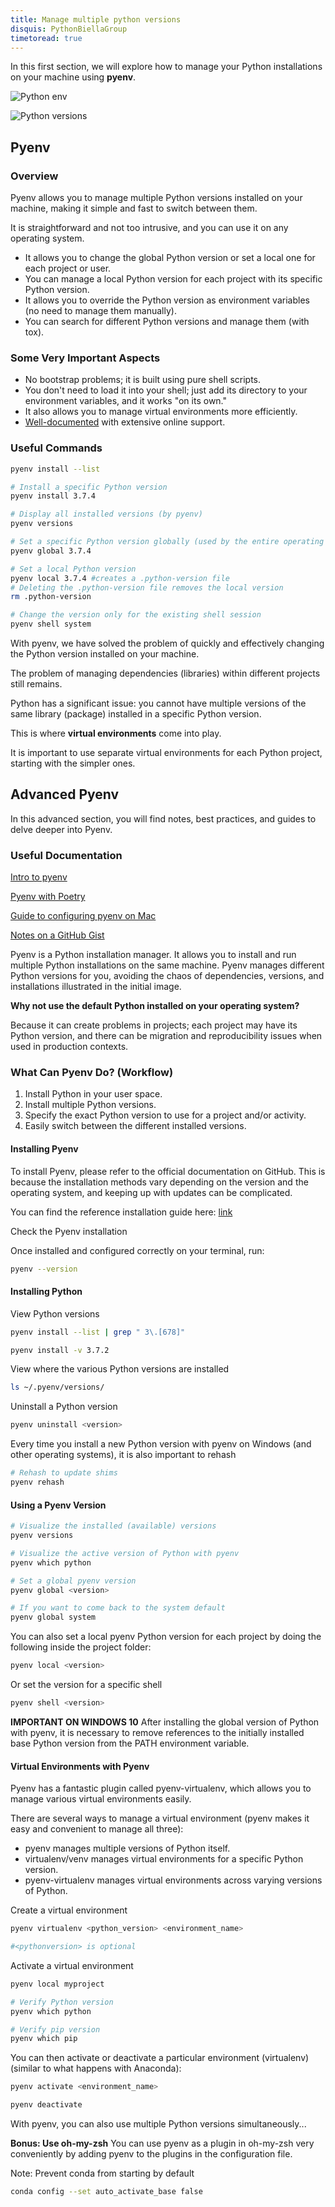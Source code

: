 ```yaml
---
title: Manage multiple python versions
disquis: PythonBiellaGroup
timetoread: true
---
```


In this first section, we will explore how to manage your Python installations on your machine using **pyenv**.

![Python env](../../static/images/articles/python-env.png)

![Python versions](../../static/images/articles/pythonversions.png)

## Pyenv

### Overview

Pyenv allows you to manage multiple Python versions installed on your machine, making it simple and fast to switch between them.

It is straightforward and not too intrusive, and you can use it on any operating system.

- It allows you to change the global Python version or set a local one for each project or user.
- You can manage a local Python version for each project with its specific Python version.
- It allows you to override the Python version as environment variables (no need to manage them manually).
- You can search for different Python versions and manage them (with tox).

### Some Very Important Aspects

- No bootstrap problems; it is built using pure shell scripts.
- You don't need to load it into your shell; just add its directory to your environment variables, and it works "on its own."
- It also allows you to manage virtual environments more efficiently.
- [Well-documented](https://github.com/pyenv/pyenv) with extensive online support.

### Useful Commands

```bash
pyenv install --list

# Install a specific Python version
pyenv install 3.7.4

# Display all installed versions (by pyenv)
pyenv versions

# Set a specific Python version globally (used by the entire operating system)
pyenv global 3.7.4

# Set a local Python version
pyenv local 3.7.4 #creates a .python-version file
# Deleting the .python-version file removes the local version
rm .python-version

# Change the version only for the existing shell session
pyenv shell system
```

With pyenv, we have solved the problem of quickly and effectively changing the Python version installed on your machine.

The problem of managing dependencies (libraries) within different projects still remains.

Python has a significant issue: you cannot have multiple versions of the same library (package) installed in a specific Python version.

This is where **virtual environments** come into play.

It is important to use separate virtual environments for each Python project, starting with the simpler ones.

## Advanced Pyenv

In this advanced section, you will find notes, best practices, and guides to delve deeper into Pyenv.

### Useful Documentation

[Intro to pyenv](https://realpython.com/intro-to-pyenv/)

[Pyenv with Poetry](https://blog.jayway.com/2019/12/28/pyenv-poetry-saviours-in-the-python-chaos/)

[Guide to configuring pyenv on Mac](https://opensource.com/article/20/4/pyenv)

[Notes on a GitHub Gist](https://gist.github.com/Geoyi/f55ed54d24cc9ff1c14bd95fac21c042)

Pyenv is a Python installation manager. It allows you to install and run multiple Python installations on the same machine.
Pyenv manages different Python versions for you, avoiding the chaos of dependencies, versions, and installations illustrated in the initial image.

**Why not use the default Python installed on your operating system?**

Because it can create problems in projects; each project may have its Python version, and there can be migration and reproducibility issues when used in production contexts.

### What Can Pyenv Do? (Workflow)

1. Install Python in your user space.
2. Install multiple Python versions.
3. Specify the exact Python version to use for a project and/or activity.
4. Easily switch between the different installed versions.

#### Installing Pyenv

To install Pyenv, please refer to the official documentation on GitHub.
This is because the installation methods vary depending on the version and the operating system, and keeping up with updates can be complicated.

You can find the reference installation guide here: [link](https://github.com/pyenv/pyenv)

Check the Pyenv installation

Once installed and configured correctly on your terminal, run:

```bash
pyenv --version
```

#### Installing Python

View Python versions

```bash
pyenv install --list | grep " 3\.[678]"
```

```bash
pyenv install -v 3.7.2
```

View where the various Python versions are installed

```bash
ls ~/.pyenv/versions/
```

Uninstall a Python version

```bash
pyenv uninstall <version>
```

Every time you install a new Python version with pyenv on Windows (and other operating systems), it is also important to rehash

```bash
# Rehash to update shims
pyenv rehash
```

#### Using a Pyenv Version

```bash
# Visualize the installed (available) versions
pyenv versions

# Visualize the active version of Python with pyenv
pyenv which python

# Set a global pyenv version
pyenv global <version>

# If you want to come back to the system default
pyenv global system
```

You can also set a local pyenv Python version for each project by doing the following inside the project folder:

```bash
pyenv local <version>
```

Or set the version for a specific shell

```bash
pyenv shell <version>
```

**IMPORTANT ON WINDOWS 10**
After installing the global version of Python with pyenv, it is necessary to remove references to the initially installed base Python version from the PATH environment variable.

#### Virtual Environments with Pyenv

Pyenv has a fantastic plugin called pyenv-virtualenv, which allows you to manage various virtual environments easily.

There are several ways to manage a virtual environment (pyenv makes it easy and convenient to manage all three):

- pyenv manages multiple versions of Python itself.
- virtualenv/venv manages virtual environments for a specific Python version.
- pyenv-virtualenv manages virtual environments across varying versions of Python.

Create a virtual environment

```bash
pyenv virtualenv <python_version> <environment_name>

#<pythonversion> is optional
```

Activate a virtual environment

```bash
pyenv local myproject

# Verify Python version
pyenv which python

# Verify pip version
pyenv which pip
```

You can then activate or deactivate a particular environment (virtualenv) (similar to what happens with Anaconda):

```bash
pyenv activate <environment_name>

pyenv deactivate
```

With pyenv, you can also use multiple Python versions simultaneously...

**Bonus: Use oh-my-zsh**
You can use pyenv as a plugin in oh-my-zsh very conveniently by adding pyenv to the plugins in the configuration file.

Note: Prevent conda from starting by default

```bash
conda config --set auto_activate_base false
```

